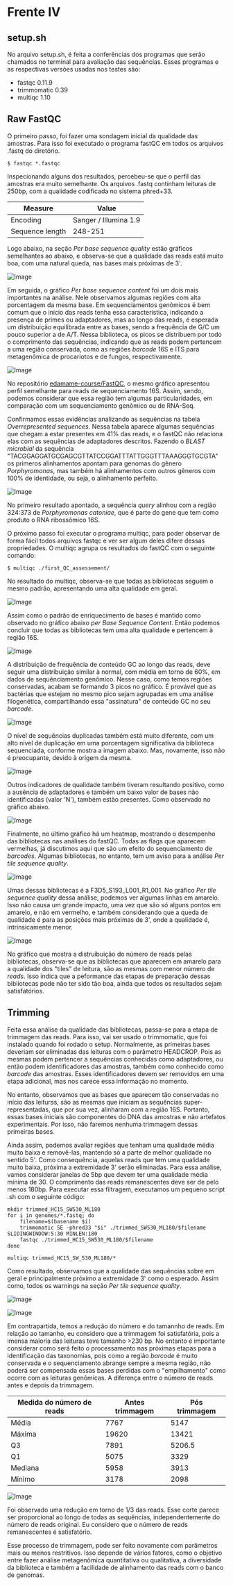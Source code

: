 # Frente IV
## setup.sh
No arquivo setup.sh, é feita a conferências dos programas que serão chamados no terminal para avaliação das sequências. Esses programas e as respectivas versões usadas nos testes são:
- fastqc 0.11.9
- trimmomatic 0.39
- multiqc 1.10

## Raw FastQC
O primeiro passo, foi fazer uma sondagem inicial da qualidade das amostras. Para isso foi executado o programa fastQC em todos os arquivos .fastq do diretório. 

`$ fastqc *.fastqc`

Inspecionando alguns dos resultados, percebeu-se que o perfil das amostras era muito semelhante. Os arquivos .fastq continham leituras de 250bp, com a qualidade codificada no sistema phred+33.

|Measure |  Value |
| ------------ | ------------ |
|  Encoding | Sanger / Illumina 1.9  |
|  Sequence length | 248-251|

Logo abaixo, na seção *Per base sequence quality* estão gráficos semelhantes ao abaixo, e observa-se que a qualidade das reads está muito boa, com uma natural queda, nas bases mais próximas de 3'.

![Image](images/F3D5_S193_per_base_quality.png?raw=true)

Em seguida, o gráfico *Per base sequence content*  foi um dois mais importantes na análise. Nele observamos algumas regiões com alta porcentagem da mesma base. Em sequenciamentos genômicos é bem comum que o início das reads tenha essa característica, indicando a presença de primes ou adaptadores, mas ao longo das reads, é esperada um distribuição equilibrada entre as bases, sendo a frequência de G/C um pouco superior a de A/T.  Nessa biblioteca, os picos se distribuem por todo o comprimento das sequências, indicando que as reads podem pertencem a uma região conservada, como as regiões *barcode* 16S e ITS para metagenômica de procariotos e de fungos, respectivamente. 

![Image](images/fstQC_per_base_seq_content.png?raw=true)

No repositório [ edamame-course/FastQC](https://github.com/edamame-course/FastQC/blob/master/final/2016-06-22_FastQC_tutorial.md " edamame-course / FastQC"), o mesmo gráfico apresentou perfil semelhante para reads de sequenciamento 16S. Assim, sendo, podemos considerar que essa região tem algumas particularidades, em comparação com um sequenciamento genômico ou de RNA-Seq.

Confirmamos essas evidências analizando as sequências na tabela *Overrepresented sequences*. Nessa tabela aparece algumas sequências que chegam a estar presentes em 41% das reads, e o fastQC não relaciona elas com as sequências de adaptadores descritos. Fazendo o *BLAST microbial* da sequência "TACGGAGGATGCGAGCGTTATCCGGATTTATTGGGTTTAAAGGGTGCGTA" os primeros alinhamentos apontam para genomas do gênero *Porphyromonas*, mas também há alinhamentos com outros gêneros com 100% de identidade, ou seja, o alinhamento perfeito.

![Image](images/blast_example.png?raw=true)

No primeiro resultado apontado, a sequência *query* alinhou com a região 324:373 de *Porphyromonas catoniae*, que é parte do gene que tem como produto o RNA ribossômico 16S.

O próximo passo foi executar o programa multiqc, para poder observar de forma fácil todos arquivos fastqc e ver ser algum deles difere dessas propriedades. O multiqc agrupa os resultados do fastQC com o seguinte comando:

`$ multiqc ./first_QC_assessement/`

No resultado do multiqc, observa-se que todas as bibliotecas seguem o mesmo padrão, apresentando uma alta qualidade em geral.

![Image](images/multiqc_per_base_sequence_quality_plot.png?raw=true)

Assim como o padrão de enriquecimento de bases é mantido como observado no gráfico abaixo *per Base Sequence Content*. Então podemos concluir que todas as bibliotecas tem uma alta qualidade e pertencem à região 16S.

![Image](images/multiqc_per_base_sequence_content_plot.png?raw=true)

A distribuição de frequência de conteúdo GC ao longo das reads, deve seguir uma distribuição similar à normal, com média em torno de 60%, em dados de sequênciamento genômico. Nesse caso, como temos regiões conservadas, acabam se formando 3 picos no gráfico. É provável que as bactérias que estejam no mesmo pico sejam agrupadas em uma análise filogenética, compartilhando essa "assinatura" de conteúdo GC no seu *barcode*.

![Image](images/multiqc_gc_content_plot.png?raw=true)

O nível de sequências duplicadas também está muito diferente, com um alto nível de duplicação em uma porcentagem significativa da biblioteca sequenciada, conforme mostra a imagem abaixo. Mas, novamente, isso não é preocupante, devido à origem da mesma.

![Image](images/multiQC_dup_levels.png?raw=true)

Outros indicadores de qualidade também tiveram resultando positivo, como a ausência de adaptadores e também um baixo valor de bases não identificadas (valor 'N'), também estão presentes. Como observado no gráfico abaixo.

![Image](images/multiQC_per_base_n_content_plot.png?raw=true)

Finalmente, no último gráfico há um heatmap, mostrando o desempenho das bibliotecas nas análises do fastQC. Todas as flags que aparecem vermelhas, já discutimos aqui que são um efeito do sequenciamento de *barcodes*. Algumas bibliotecas, no entanto, tem um 
aviso para a análise *Per tile sequence quality*.

![Image](images/multiqc-status-check-heatmap.png?raw=true)

Umas dessas bibliotecas é a F3D5_S193_L001_R1_001. No gráfico *Per tile sequence quality* dessa análise, podemos ver algumas linhas em amarelo. Isso não causa um grande impacto, uma vez que são só alguns pontos em amarelo, e não em vermelho, e também considerando que a queda de qualidade é para as posições mais próximas de 3', onde a qualidade é, intrinsicamente menor.

![Image](images/F3D5_S193_per_tile_plot.png?raw=true)

No gráfico que mostra a distruibuição do número de reads pelas bibliotecas, observa-se que as bibliotecas que aparecem em amarelo para a qualidade dos "tiles" de leitura, são as mesmas com menor número de *reads*. Isso indica que a peformance das etapas de preparação dessas bibliotecas pode não ter sido tão boa, ainda que todos os resultados sejam satisfatórios.

## Trimming
Feita essa análise da qualidade das bibliotecas, passa-se para a etapa de trimmagem das reads. Para isso, vai ser usado o trimmomatic, que foi instalado quando foi rodado o setup. Normalmente, as primeiras bases deveriam ser eliminadas das leituras com o parâmetro HEADCROP. Pois as mesmas podem pertencer a sequências conhecidas como adaptadores, ou então podem identificadores das amostras, também como conhecido como *barcode* das amostras. Esses identificadores devem ser removidos em uma etapa adicional, mas nos carece essa informação no momento.

No entanto, observamos que as bases que aparecem tão conservadas no início das leituras, são as mesmas que iniciam as sequências super-representadas, que por sua vez, alinharam com a região 16S. Portanto, essas bases iniciais são componentes do DNA das amostras e não artefatos experimentais. Por isso, não faremos nenhuma trimmagem dessas primeiras bases.

Ainda assim, podemos avaliar regiões que tenham uma qualidade média muito baixa e removê-las, mantendo só a parte de melhor qualidade no sentido 5'. Como consequência, aquelas reads que tem uma qualidade muito baixa, próxima a extremidade 3' serão eliminadas. Para essa análise, vamos considerar janelas de 5bp que devem ter uma qualidade média mínima de 30. O comprimento das reads remanescentes deve ser de pelo menos 180bp.
Para executar essa filtragem, executamos um pequeno script .sh com o seguinte código:

```shell
mkdir trimmed_HC15_SW530_ML180
for i in genomes/*.fastq; do
	filename=$(basename $i)
	trimmomatic SE -phred33 "$i" ./trimmed_SW530_ML180/$filename SLIDINGWINDOW:5:30 MINLEN:180
	fastqc ./trimmed_HC15_SW530_ML180/$filename
done

multiqc trimmed_HC15_SW_530_ML180/*
```
Como resultado, observamos que a qualidade das sequências sobre em geral e principalmente próximo a extremidade 3' como o esperado. Assim como, todos os warnings na seção *Per tile sequence quality*.

![Image](images/multiqc_1trimm_per_base_sequence_quality.png?raw=true)

![Image](images/multiqc_1trimm-status-check-heatmap.png?raw=true)

Em contrapartida, temos a redução do número e do tamannho de reads. Em relação ao tamanho, eu considero que a trimmagem foi satisfatória, pois a imensa maioria das leituras teve tamanho >230 bp. No entanto é importante considerar como será feito o processamento nas próximas etapas para a identificação das taxonomias, pois como a região *barcode* é muito conservada e o sequenciamento abrange sempre a mesma região, não poderá ser compensada essas bases perdidas com o "empilhamento" como ocorre com as leituras genômicas. A diferença entre o número de reads antes e depois da trimmagem.

|Medida do número de reads|  Antes trimmagem | Pós trimmagem|
| ------------ | ------------ | ------------ |
|Média|7767|5147|
|Máxima|19620|13421|
|Q3|7891|5206.5|
|Q1|5075|3329|
|Mediana|5958|3913|
|Mínimo|3178|2098|

![Image](images/n_read_trimming.png?raw=true)

Foi observado uma redução em torno de 1/3 das reads. Esse corte parece ser proporcional ao longo de todas as sequências, independentemente do número de reads original. Eu considero que o número de reads remanescentes é satisfatório.

Esse processo de trimmagem, pode ser feito novamente com parâmetros mais ou menos restritivos. Isso depende de vários fatores, como o objetivo entre fazer análise metagenômica quantitativa ou qualitativa, a diversidade da biblioteca e também a facilidade de alinhamento das reads com o banco de genomas.
